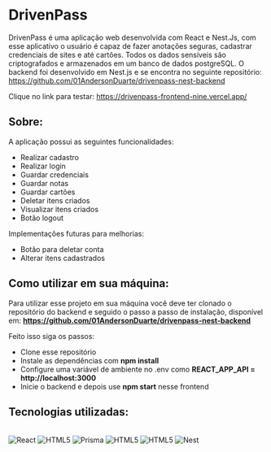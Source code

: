 # DrivenPass

DrivenPass é uma aplicação web desenvolvida com React e Nest.Js, com esse aplicativo o usuário é capaz de fazer anotações seguras, cadastrar credenciais de sites e até cartões. Todos os dados sensíveis são criptografados e armazenados em um banco de dados postgreSQL. O backend foi desenvolvido em Nest.js e se encontra no seguinte repositório: https://github.com/01AndersonDuarte/drivenpass-nest-backend

Clique no link para testar: https://drivenpass-frontend-nine.vercel.app/

## Sobre:

A aplicação possui as seguintes funcionalidades:

<ul>
    <li>Realizar cadastro</li>
    <li>Realizar login</li>
    <li>Guardar credenciais</li>
    <li>Guardar notas</li>
    <li>Guardar cartões</li>
    <li>Deletar itens criados</li>
    <li>Visualizar itens criados</li>
    <li>Botão logout</li>
</ul>

Implementações futuras para melhorias:

<ul>
    <li>Botão para deletar conta</li>
    <li>Alterar itens cadastrados</li>
</ul>

## Como utilizar em sua máquina:

Para utilizar esse projeto em sua máquina você deve ter clonado o repositório do backend e seguido o passo a passo de instalação, disponível em: <b>https://github.com/01AndersonDuarte/drivenpass-nest-backend</b>

Feito isso siga os passos:

<ul>
    <li>Clone esse repositório</li>
    <li>Instale as dependências com <b>npm install</b></li>
    <li>Configure uma variável de ambiente no .env como <b>REACT_APP_API = http://localhost:3000</b></li>
    <li>Inicie o backend e depois use <b>npm start</b> nesse frontend</li>
</ul>

## Tecnologias utilizadas:

<div style="display: inline_block"><br>
    <img aling="center" alt="React" src="https://img.shields.io/badge/React-20232A?style=for-the-badge&logo=react&logoColor=white"/>
    <img aling="center" alt="HTML5" src="https://img.shields.io/badge/styled--components-DB7093?style=for-the-badge&logo=styled-components&logoColor=white"/>
    <img aling="center" alt="Prisma" src="https://img.shields.io/badge/Prisma-3982CE?style=for-the-badge&logo=Prisma&logoColor=white"/>
    <img aling="center" alt="HTML5" src="https://img.shields.io/badge/Jest-C21325?style=for-the-badge&logo=jest&logoColor=white"/>
    <img aling="center" alt="HTML5" src="https://img.shields.io/badge/PostgreSQL-316192?style=for-the-badge&logo=postgresql&logoColor=white"/>
    <img aling="center" alt="Nest" src="https://img.shields.io/badge/nestjs-E0234E?style=for-the-badge&logo=nestjs&logoColor=white"/>
</div><br>
